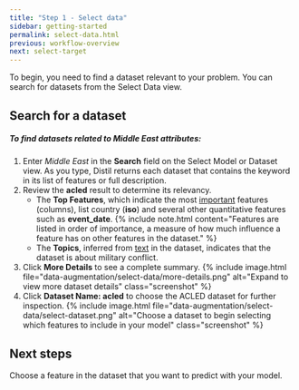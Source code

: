 ```yaml
---
title: "Step 1 - Select data"
sidebar: getting-started
permalink: select-data.html
previous: workflow-overview
next: select-target
---
```


To begin, you need to find a dataset relevant to your problem. You can search for datasets from the Select Data view.

## Search for a dataset ##

<h5 class="procedure">To find datasets related to Middle East attributes:</h5>

1. Enter *Middle East* in the **Search** field on the Select Model or Dataset view. As you type, Distil returns each dataset that contains the keyword in its list of features or full description.
2. Review the **acled** result to determine its relevancy.
   - The **Top Features**, which indicate the most <a href="#" data-toggle="tooltip" data-original-title="Importance is based on how features influence other columns.">important</a> features (columns), list country (**iso**) and several other quantitative features such as **event_date**.
     {% include note.html content="Features are listed in order of importance, a measure of how much influence a feature has on other features in the dataset." %}
   -  The **Topics**, inferred from <a href="#" data-toggle="tooltip" data-original-title="From column headers and text values in columns.">text</a> in the dataset, indicates that the dataset is about military conflict.
3. Click **More Details** to see a complete summary.
   {% include image.html file="data-augmentation/select-data/more-details.png" alt="Expand to view more dataset details" class="screenshot" %}
4. Click **Dataset Name: acled** to choose the ACLED dataset for further inspection.
   {% include image.html file="data-augmentation/select-data/select-dataset.png" alt="Choose a dataset to begin selecting which features to include in your model" class="screenshot" %}

## Next steps ##

Choose a feature in the dataset that you want to predict with your model.